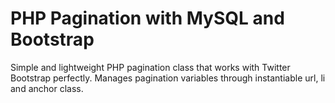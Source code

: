 # PHP Pagination with MySQL and Bootstrap
Simple and lightweight PHP pagination class that works with Twitter Bootstrap perfectly. Manages pagination variables through instantiable url, li and anchor class.
